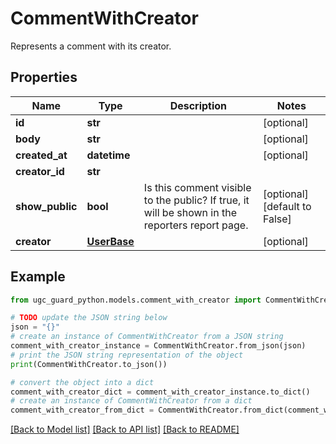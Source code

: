 # CommentWithCreator

Represents a comment with its creator.

## Properties

Name | Type | Description | Notes
------------ | ------------- | ------------- | -------------
**id** | **str** |  | [optional] 
**body** | **str** |  | [optional] 
**created_at** | **datetime** |  | [optional] 
**creator_id** | **str** |  | 
**show_public** | **bool** | Is this comment visible to the public? If true, it will be shown in the reporters report page. | [optional] [default to False]
**creator** | [**UserBase**](UserBase.md) |  | [optional] 

## Example

```python
from ugc_guard_python.models.comment_with_creator import CommentWithCreator

# TODO update the JSON string below
json = "{}"
# create an instance of CommentWithCreator from a JSON string
comment_with_creator_instance = CommentWithCreator.from_json(json)
# print the JSON string representation of the object
print(CommentWithCreator.to_json())

# convert the object into a dict
comment_with_creator_dict = comment_with_creator_instance.to_dict()
# create an instance of CommentWithCreator from a dict
comment_with_creator_from_dict = CommentWithCreator.from_dict(comment_with_creator_dict)
```
[[Back to Model list]](../README.md#documentation-for-models) [[Back to API list]](../README.md#documentation-for-api-endpoints) [[Back to README]](../README.md)


